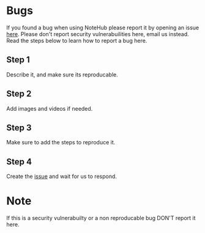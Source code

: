 # Bugs

If you found a bug when using NoteHub please report it by opening an issue [here](https://github.com/NoteHubApp/bugs/issues). Please don't report security vulnerabuilities here, email us instead. Read the steps below to learn how to report a bug here.


## Step 1

Describe it, and make sure its reproducable.

## Step 2

Add images and videos if needed.

## Step 3

Make sure to add the steps to reproduce it.

## Step 4

Create the [issue](https://github.com/NoteHubApp/bugs/issues) and wait for us to respond.

# Note

If this is a security vulnerabuilty or a non reproducable bug DON'T report it here.
